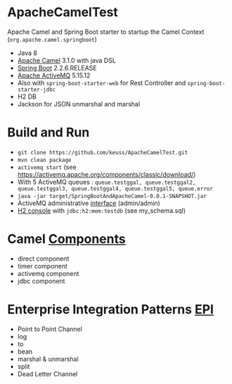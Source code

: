 # ApacheCamelTest

Apache Camel and Spring Boot starter to startup the Camel Context (`org.apache.camel.springboot`)

 - Java 8
 - [Apache Camel](https://camel.apache.org/) 3.1.0 with java DSL
 - [Spring Boot](https://spring.io/projects/spring-boot) 2.2.6.RELEASE
 - [Apache ActiveMQ](https://activemq.apache.org/) 5.15.12
 - Also with `spring-boot-starter-web` for Rest Controller and `spring-boot-starter-jdbc`
 - H2 DB
 - Jackson for JSON unmarshal and marshal
 
# Build and Run

 - `git clone https://github.com/keuss/ApacheCamelTest.git`
 - `mvn clean package`
 - `activemq start` (see https://activemq.apache.org/components/classic/download/)
 - With 5 ActiveMQ queues : `queue.testggal, queue.testggal2, queue.testggal3, queue.testggal4, queue.testggal5, queue.error`
 - `java -jar target/SpringBootAndApacheCamel-0.0.1-SNAPSHOT.jar`
 - ActiveMQ administrative [interface](http://127.0.0.1:8161/admin/) (admin/admin)
 - [H2 console](http://localhost:8080/api/h2-console/) with `jdbc:h2:mem:testdb` (see my_schema.sql)

# Camel [Components](https://camel.apache.org/components/latest/index.html)

 - direct component
 - timer component
 - activemq component
 - jdbc component
 
# Enterprise Integration Patterns [EPI](https://camel.apache.org/components/latest/eips/enterprise-integration-patterns.html)

 - Point to Point Channel
 - log
 - to
 - bean
 - marshal & unmarshal
 - split
 - Dead Letter Channel